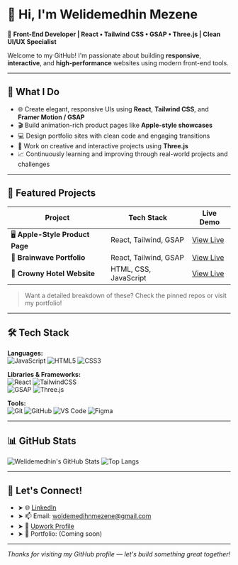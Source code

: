 # 👋 Hi, I'm Welidemedhin Mezene

🎯 **Front-End Developer | React • Tailwind CSS • GSAP • Three.js | Clean UI/UX Specialist**

Welcome to my GitHub! I'm passionate about building **responsive**, **interactive**, and **high-performance** websites using modern front-end tools.

---

## 💼 What I Do

- 🌐 Create elegant, responsive UIs using **React**, **Tailwind CSS**, and **Framer Motion / GSAP**
- 🎬 Build animation-rich product pages like **Apple-style showcases**
- 💻 Design portfolio sites with clean code and engaging transitions
- 🧠 Work on creative and interactive projects using **Three.js**
- 📈 Continuously learning and improving through real-world projects and challenges

---

## 🚀 Featured Projects

| Project | Tech Stack | Live Demo |
|--------|------------|-----------|
| 🖥️ **Apple-Style Product Page** | React, Tailwind, GSAP | [View Live](apple-clone-three-beta.vercel.app) |
| 🧠 **Brainwave Portfolio** | React, Tailwind, GSAP | [View Live](brainwave-clone-tau.vercel.app) |
| 🏨 **Crowny Hotel Website** | HTML, CSS, JavaScript | [View Live](crowny-github-io.vercel.app) |

> Want a detailed breakdown of these? Check the pinned repos or visit my portfolio!

---

## 🛠 Tech Stack

**Languages:**  
![JavaScript](https://img.shields.io/badge/-JavaScript-black?style=flat-square&logo=javascript) 
![HTML5](https://img.shields.io/badge/-HTML5-black?style=flat-square&logo=html5) 
![CSS3](https://img.shields.io/badge/-CSS3-black?style=flat-square&logo=css3)

**Libraries & Frameworks:**  
![React](https://img.shields.io/badge/-React-black?style=flat-square&logo=react) 
![TailwindCSS](https://img.shields.io/badge/-TailwindCSS-black?style=flat-square&logo=tailwindcss)  
![GSAP](https://img.shields.io/badge/-GSAP-black?style=flat-square&logo=greensock)
![Three.js](https://img.shields.io/badge/-Three.js-black?style=flat-square&logo=three.js)

**Tools:**  
![Git](https://img.shields.io/badge/-Git-black?style=flat-square&logo=git)
![GitHub](https://img.shields.io/badge/-GitHub-black?style=flat-square&logo=github)
![VS Code](https://img.shields.io/badge/-VS%20Code-black?style=flat-square&logo=visual-studio-code)
![Figma](https://img.shields.io/badge/-Figma-black?style=flat-square&logo=figma)

---

## 📊 GitHub Stats

![Welidemedhin's GitHub Stats](https://github-readme-stats.vercel.app/api?username=welidemezene&show_icons=true&theme=radical)
![Top Langs](https://github-readme-stats.vercel.app/api/top-langs/?username=welidemezene&layout=compact&theme=radical)

---

## 🤝 Let's Connect!

- ➤ 🌐 [LinkedIn](https://www.linkedin.com/in/welidemedhinmezene/)
- ➤ 📫 Email: woldemedihnmezene@gmail.com
- ➤ 📁 [Upwork Profile](https://www.upwork.com/freelancers/~013cb970d785aad5d1)
- ➤ 💼 Portfolio: (Coming soon)


---

_Thanks for visiting my GitHub profile — let's build something great together!_

